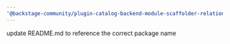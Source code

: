```yaml
---
'@backstage-community/plugin-catalog-backend-module-scaffolder-relation-processor': patch
---
```


update README.md to reference the correct package name
